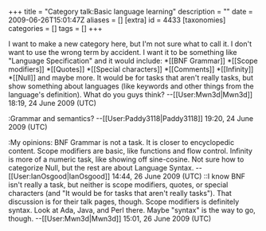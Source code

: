 +++
title = "Category talk:Basic language learning"
description = ""
date = 2009-06-26T15:01:47Z
aliases = []
[extra]
id = 4433
[taxonomies]
categories = []
tags = []
+++

I want to make a new category here, but I'm not sure what to call it. I don't want to use the wrong term by accident. I want it to be something like "Language Specification" and it would include:
*[[BNF Grammar]]
*[[Scope modifiers]]
*[[Quotes]]
*[[Special characters]]
*[[Comments]]
*[[Infinity]]
*[[Null]]
and maybe more. It would be for tasks that aren't really tasks, but show something about languages (like keywords and other things from the language's definition). What do you guys think? --[[User:Mwn3d|Mwn3d]] 18:19, 24 June 2009 (UTC)

:Grammar and semantics? --[[User:Paddy3118|Paddy3118]] 19:20, 24 June 2009 (UTC)

:My opinions: BNF Grammar is not a task. It is closer to encyclopedic content. Scope modifiers are basic, like functions and flow control. Infinity is more of a numeric task, like showing off sine-cosine. Not sure how to categorize Null, but the rest are about Language Syntax. --[[User:IanOsgood|IanOsgood]] 14:44, 26 June 2009 (UTC)
::I know BNF isn't really a task, but neither is scope modifiers, quotes, or special characters (and "It would be for tasks that aren't really tasks"). That discussion is for their talk pages, though. Scope modifiers is definitely syntax. Look at Ada, Java, and Perl there. Maybe "syntax" is the way to go, though. --[[User:Mwn3d|Mwn3d]] 15:01, 26 June 2009 (UTC)
